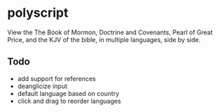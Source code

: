 # polyscript
View the The Book of Mormon, Doctrine and Covenants, Pearl of Great Price, and the KJV of the bible,  in multiple languages, side by side.

## Todo

- add support for references
- deanglicize input
- default language based on country
- click and drag to reorder languages
